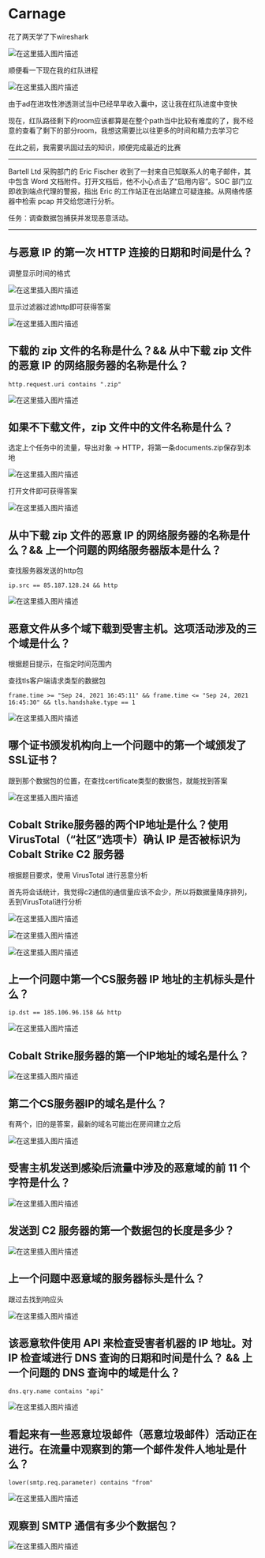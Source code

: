# Carnage

花了两天学了下wireshark

![在这里插入图片描述](https://img-blog.csdnimg.cn/a30b10cc4dfd4d169c92e35cf18f23e6.png)

顺便看一下现在我的红队进程

![在这里插入图片描述](https://img-blog.csdnimg.cn/f043b5e7913846868edf70d02855b278.png)

由于ad在进攻性渗透测试当中已经早早收入囊中，这让我在红队进度中变快

现在，红队路径剩下的room应该都算是在整个path当中比较有难度的了，我不经意的查看了剩下的部分room，我想这需要比以往更多的时间和精力去学习它

在此之前，我需要巩固过去的知识，顺便完成最近的比赛

---

Bartell Ltd 采购部门的 Eric Fischer 收到了一封来自已知联系人的电子邮件，其中包含 Word 文档附件。打开文档后，他不小心点击了“启用内容”。SOC 部门立即收到端点代理的警报，指出 Eric 的工作站正在出站建立可疑连接。从网络传感器中检索 pcap 并交给您进行分析。

任务：调查数据包捕获并发现恶意活动。

---

## 与恶意 IP 的第一次 HTTP 连接的日期和时间是什么？

调整显示时间的格式

![在这里插入图片描述](https://img-blog.csdnimg.cn/cabaec46f74845cd8aece20576b0ac11.png)

显示过滤器过滤http即可获得答案

![在这里插入图片描述](https://img-blog.csdnimg.cn/7f57191c4a1345eabb4269fded5873a4.png)

## 下载的 zip 文件的名称是什么？&& 从中下载 zip 文件的恶意 IP 的网络服务器的名称是什么？

	http.request.uri contains ".zip"

![在这里插入图片描述](https://img-blog.csdnimg.cn/02c68c2f0f8d486e9460ffd0d24a13a1.png)

## 如果不下载文件，zip 文件中的文件名称是什么？

选定上个任务中的流量，导出对象 -> HTTP，将第一条documents.zip保存到本地

![在这里插入图片描述](https://img-blog.csdnimg.cn/92dbc1429e1d44c5aeb152ba7059699c.png)

打开文件即可获得答案

![在这里插入图片描述](https://img-blog.csdnimg.cn/9076a48e2b4440759715491b3a8751ce.png)

## 从中下载 zip 文件的恶意 IP 的网络服务器的名称是什么？&& 上一个问题的网络服务器版本是什么？

查找服务器发送的http包

	ip.src == 85.187.128.24 && http

![在这里插入图片描述](https://img-blog.csdnimg.cn/9d2d892506384019bcf61e2569ad6367.png)

## 恶意文件从多个域下载到受害主机。这项活动涉及的三个域是什么？

根据题目提示，在指定时间范围内

查找tls客户端请求类型的数据包

	frame.time >= "Sep 24, 2021 16:45:11" && frame.time <= "Sep 24, 2021 16:45:30" && tls.handshake.type == 1

![在这里插入图片描述](https://img-blog.csdnimg.cn/bec40a07165b449ea2770a2cf20fcb34.png)

## 哪个证书颁发机构向上一个问题中的第一个域颁发了SSL证书？

跟到那个数据包的位置，在查找certificate类型的数据包，就能找到答案

![在这里插入图片描述](https://img-blog.csdnimg.cn/294cad07eb114c35a2643533c4b156c1.png)

## Cobalt Strike服务器的两个IP地址是什么？使用 VirusTotal（“社区”选项卡）确认 IP 是否被标识为 Cobalt Strike C2 服务器

根据题目要求，使用 VirusTotal 进行恶意分析

首先将会话统计，我觉得c2通信的通信量应该不会少，所以将数据量降序排列，丢到VirusTotal进行分析

![在这里插入图片描述](https://img-blog.csdnimg.cn/84f376c5f6a748a0b24ae4aef79500f7.png)


![在这里插入图片描述](https://img-blog.csdnimg.cn/1e707bf8158f49768e5e8c2a5fc40569.png)

![在这里插入图片描述](https://img-blog.csdnimg.cn/3b04e85a56a54700ae002a03b8eacbf5.png)

## 上一个问题中第一个CS服务器 IP 地址的主机标头是什么？

	ip.dst == 185.106.96.158 && http

![在这里插入图片描述](https://img-blog.csdnimg.cn/b770e3f81fcc4d58bb4a523eabd3bd7f.png)

## Cobalt Strike服务器的第一个IP地址的域名是什么？

![在这里插入图片描述](https://img-blog.csdnimg.cn/dd06a695175a480684998695b8b7c117.png)

## 第二个CS服务器IP的域名是什么？

有两个，旧的是答案，最新的域名可能出在房间建立之后

![在这里插入图片描述](https://img-blog.csdnimg.cn/16a317e7e0044f37a209f5c3482729ea.png)

## 受害主机发送到感染后流量中涉及的恶意域的前 11 个字符是什么？

![在这里插入图片描述](https://img-blog.csdnimg.cn/0fbf09b3b4434d1b989dadd2bca8f9a5.png)

## 发送到 C2 服务器的第一个数据包的长度是多少？

![在这里插入图片描述](https://img-blog.csdnimg.cn/ce6b4a9bab2c486c91809fdd648b791e.png)

## 上一个问题中恶意域的服务器标头是什么？

跟过去找到响应头

![在这里插入图片描述](https://img-blog.csdnimg.cn/f7d174136eec42ea8c30f49347b7b95b.png)

## 该恶意软件使用 API 来检查受害者机器的 IP 地址。对 IP 检查域进行 DNS 查询的日期和时间是什么？ && 上一个问题的 DNS 查询中的域是什么？

	dns.qry.name contains "api"

![在这里插入图片描述](https://img-blog.csdnimg.cn/233e10720e9742149cf2bf729c0d6db9.png)

## 看起来有一些恶意垃圾邮件（恶意垃圾邮件）活动正在进行。在流量中观察到的第一个邮件发件人地址是什么？

	lower(smtp.req.parameter) contains "from"

![在这里插入图片描述](https://img-blog.csdnimg.cn/bc158b0797d04c1abffb8401e37dacef.png)

## 观察到 SMTP 通信有多少个数据包？

![在这里插入图片描述](https://img-blog.csdnimg.cn/caa48851a4b2476c8681905f85e2a8ac.png)
